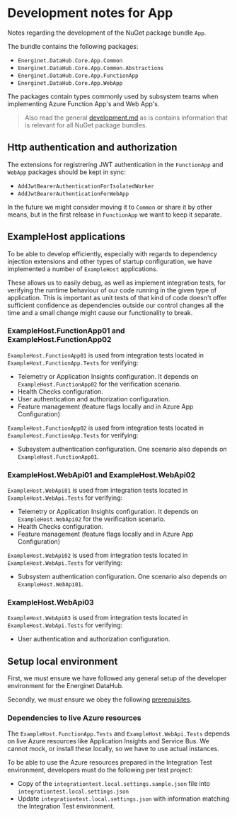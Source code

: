 # Development notes for App

Notes regarding the development of the NuGet package bundle `App`.

The bundle contains the following packages:

* `Energinet.DataHub.Core.App.Common`
* `Energinet.DataHub.Core.App.Common.Abstractions`
* `Energinet.DataHub.Core.App.FunctionApp`
* `Energinet.DataHub.Core.App.WebApp`

The packages contain types commonly used by subsystem teams when implementing Azure Function App's and Web App's.

> Also read the general [development.md](../../../docs/development.md) as is contains information that is relevant for all NuGet package bundles.

## Http authentication and authorization

The extensions for registrering JWT authentication in the `FunctionApp` and `WebApp` packages should be kept in sync:

* `AddJwtBearerAuthenticationForIsolatedWorker`
* `AddJwtBearerAuthenticationForWebApp`

In the future we might consider moving it to `Common` or share it by other means, but in the first release in `FunctionApp` we want to keep it separate.

## ExampleHost applications

To be able to develop efficiently, especially with regards to dependency injection extensions and other types of startup configuration, we have implemented a number of `ExampleHost` applications.

These allows us to easily debug, as well as implement integration tests, for verifying the runtime behaviour of our code running in the given type of application. This is important as unit tests of that kind of code doesn't offer sufficient confidence as dependencies outside our control changes all the time and a small change might cause our functionality to break.

### ExampleHost.FunctionApp01 and ExampleHost.FunctionApp02

`ExampleHost.FunctionApp01` is used from integration tests located in `ExampleHost.FunctionApp.Tests` for verifying:

* Telemetry or Application Insights configuration. It depends on `ExampleHost.FunctionApp02` for the verification scenario.
* Health Checks configuration.
* User authentication and authorization configuration.
* Feature management (feature flags locally and in Azure App Configuration)

`ExampleHost.FunctionApp02` is used from integration tests located in `ExampleHost.FunctionApp.Tests` for verifying:

* Subsystem authentication configuration. One scenario also depends on `ExampleHost.FunctionApp01`.

### ExampleHost.WebApi01 and ExampleHost.WebApi02

`ExampleHost.WebApi01` is used from integration tests located in `ExampleHost.WebApi.Tests` for verifying:

* Telemetry or Application Insights configuration. It depends on `ExampleHost.WebApi02` for the verification scenario.
* Health Checks configuration.
* Feature management (feature flags locally and in Azure App Configuration)

`ExampleHost.WebApi02` is used from integration tests located in `ExampleHost.WebApi.Tests` for verifying:

* Subsystem authentication configuration. One scenario also depends on `ExampleHost.WebApi01`.

### ExampleHost.WebApi03

`ExampleHost.WebApi03` is used from integration tests located in `ExampleHost.WebApi.Tests` for verifying:

* User authentication and authorization configuration.

## Setup local environment

First, we must ensure we have followed any general setup of the developer environment for the Energinet DataHub.

Secondly, we must ensure we obey the following [prerequisites](../../TestCommon/documents/functionapp-testcommon.md#prerequisites).

### Dependencies to live Azure resources

The `ExampleHost.FunctionApp.Tests` and `ExampleHost.WebApi.Tests` depends on live Azure resources like Application Insights and Service Bus. We cannot mock, or install these locally, so we have to use actual instances.

To be able to use the Azure resources prepared in the Integration Test environment, developers must do the following per test project:

* Copy of the `integrationtest.local.settings.sample.json` file into `integrationtest.local.settings.json`
* Update `integrationtest.local.settings.json` with information matching the Integration Test environment.
